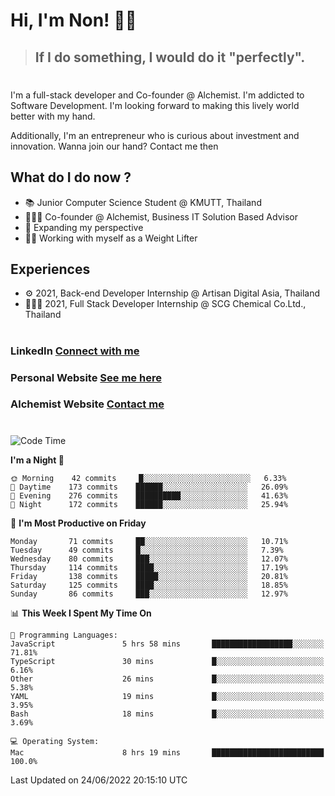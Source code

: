 # Hi, I'm Non! 🖐🏻

> ## If I do something, I would do it "perfectly".

#

I'm a full-stack developer and Co-founder @ Alchemist. I'm addicted to Software Development. I'm looking forward to making this lively world better with my hand.

Additionally, I'm an entrepreneur who is curious about investment and innovation. Wanna join our hand? Contact me then

## What do I do now ?

- 📚 Junior Computer Science Student @ KMUTT, Thailand
- 🧑🏻‍💻 Co-founder @ Alchemist, Business IT Solution Based Advisor
- 🌈 Expanding my perspective
- 🏋🏻 Working with myself as a Weight Lifter

## Experiences

- ⚙️ 2021, Back-end Developer Internship @ Artisan Digital Asia, Thailand
- 🧑🏻‍💻 2021, Full Stack Developer Internship @ SCG Chemical Co.Ltd., Thailand

#

### LinkedIn [Connect with me](https://www.linkedin.com/in/non-nontra/)

### Personal Website [See me here](https://nonnontra.com/)

### Alchemist Website [Contact me](https://alchemist-softwarehouse.co/)

#

<!--START_SECTION:waka-->
![Code Time](http://img.shields.io/badge/Code%20Time-1%2C820%20hrs%2044%20mins-blue)

**I'm a Night 🦉** 

```text
🌞 Morning    42 commits     █░░░░░░░░░░░░░░░░░░░░░░░░   6.33% 
🌆 Daytime    173 commits    ██████░░░░░░░░░░░░░░░░░░░   26.09% 
🌃 Evening    276 commits    ██████████░░░░░░░░░░░░░░░   41.63% 
🌙 Night      172 commits    ██████░░░░░░░░░░░░░░░░░░░   25.94%

```
📅 **I'm Most Productive on Friday** 

```text
Monday       71 commits     ██░░░░░░░░░░░░░░░░░░░░░░░   10.71% 
Tuesday      49 commits     █░░░░░░░░░░░░░░░░░░░░░░░░   7.39% 
Wednesday    80 commits     ███░░░░░░░░░░░░░░░░░░░░░░   12.07% 
Thursday     114 commits    ████░░░░░░░░░░░░░░░░░░░░░   17.19% 
Friday       138 commits    █████░░░░░░░░░░░░░░░░░░░░   20.81% 
Saturday     125 commits    ████░░░░░░░░░░░░░░░░░░░░░   18.85% 
Sunday       86 commits     ███░░░░░░░░░░░░░░░░░░░░░░   12.97%

```


📊 **This Week I Spent My Time On** 

```text
💬 Programming Languages: 
JavaScript               5 hrs 58 mins       ██████████████████░░░░░░░   71.81% 
TypeScript               30 mins             █░░░░░░░░░░░░░░░░░░░░░░░░   6.16% 
Other                    26 mins             █░░░░░░░░░░░░░░░░░░░░░░░░   5.38% 
YAML                     19 mins             █░░░░░░░░░░░░░░░░░░░░░░░░   3.95% 
Bash                     18 mins             █░░░░░░░░░░░░░░░░░░░░░░░░   3.69%

💻 Operating System: 
Mac                      8 hrs 19 mins       █████████████████████████   100.0%

```


 Last Updated on 24/06/2022 20:15:10 UTC
<!--END_SECTION:waka-->

